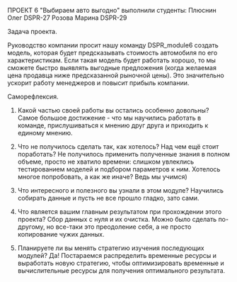 ПРОЕКТ 6 "Выбираем авто выгодно"
выполнили студенты:
Плюснин Олег DSPR-27
Розова Марина DSPR-29

Задача проекта. 

Руководство компании просит нашу команду DSPR_module6 создать модель, которая будет предсказывать стоимость автомобиля по его характеристикам.
Если такая модель будет работать хорошо, то мы сможете быстро выявлять выгодные предложения (когда желаемая цена продавца ниже предсказанной рыночной цены). Это значительно ускорит работу менеджеров и повысит прибыль компании.

Саморефлексия. 

1. Какой частью своей работы вы остались особенно довольны? 
Самое большое достижение - что мы научились работать в команде, прислушиваться к мнению друг друга и приходить к единому мнению.

2. Что не получилось сделать так, как хотелось? Над чем ещё стоит поработать? 
Не получилось применить полученные знания в полном объеме, просто не хватило времени: слишком увлеклись тестированием моделей и подбором параметров к ним. Хотелось многое попробовать, а как же иначе? Ведь мы учимся)

3. Что интересного и полезного вы узнали в этом модуле? 
Научились собирать данные и пусть не все прошло гладко, зато сами. 

4. Что является вашим главным результатом при прохождении этого проекта? 
Сбор данных с нуля и их очистка. Можно было сделать по-другому, но все-таки это преодоление себя, а не просто копирование чужих данных.

5. Планируете ли вы менять стратегию изучения последующих модулей? 
Да! Постараемся распределить временные ресурсы и выработать новую стратегию, чтобы оптимизировать временные и вычислительные ресурсы для получения оптимального результата. 

